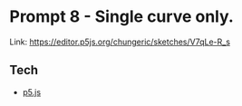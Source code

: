 # Prompt 8 - Single curve only.

Link: https://editor.p5js.org/chungeric/sketches/V7qLe-R_s

## Tech

- [p5.js](https://p5js.org/)
